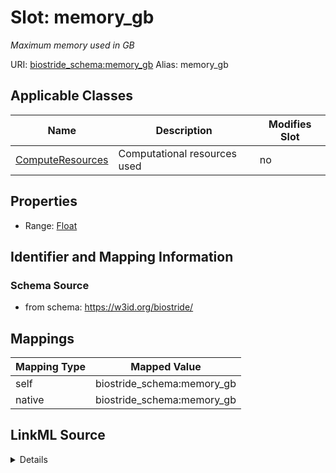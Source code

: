 

# Slot: memory_gb 


_Maximum memory used in GB_





URI: [biostride_schema:memory_gb](https://w3id.org/biostride/schema/memory_gb)
Alias: memory_gb

<!-- no inheritance hierarchy -->





## Applicable Classes

| Name | Description | Modifies Slot |
| --- | --- | --- |
| [ComputeResources](ComputeResources.md) | Computational resources used |  no  |






## Properties

* Range: [Float](Float.md)




## Identifier and Mapping Information






### Schema Source


* from schema: https://w3id.org/biostride/




## Mappings

| Mapping Type | Mapped Value |
| ---  | ---  |
| self | biostride_schema:memory_gb |
| native | biostride_schema:memory_gb |




## LinkML Source

<details>
```yaml
name: memory_gb
description: Maximum memory used in GB
from_schema: https://w3id.org/biostride/
rank: 1000
alias: memory_gb
owner: ComputeResources
domain_of:
- ComputeResources
range: float

```
</details>